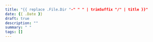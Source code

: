 ```yaml
---
title: "{{ replace .File.Dir "-" " " | trimSuffix "/" | title }}"
date: {{ .Date }}
draft: true
description: ""
summary: " "
tags: []
---
```

